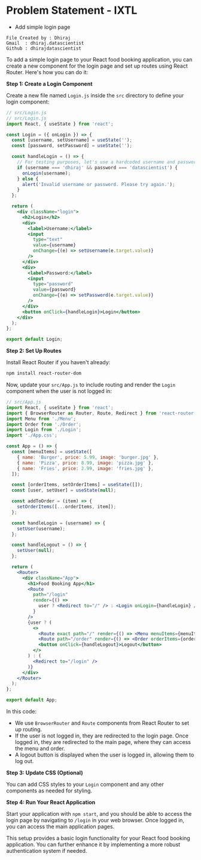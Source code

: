 # Problem Statement - IXTL 
* Add simple login page

```
File Created by : Dhiraj
Gmail  : dhiraj.datascientist
Github : dhirajdatascientist
```

To add a simple login page to your React food booking application, you can create a new component for the login page and set up routes using React Router. Here's how you can do it:

**Step 1: Create a Login Component**

Create a new file named `Login.js` inside the `src` directory to define your login component:

```jsx
// src/Login.js
// src/Login.js
import React, { useState } from 'react';

const Login = ({ onLogin }) => {
  const [username, setUsername] = useState('');
  const [password, setPassword] = useState('');

  const handleLogin = () => {
    // For testing purposes, let's use a hardcoded username and password
    if (username === 'dhiraj' && password === 'datascientist') {
      onLogin(username);
    } else {
      alert('Invalid username or password. Please try again.');
    }
  };

  return (
    <div className="login">
      <h2>Login</h2>
      <div>
        <label>Username:</label>
        <input
          type="text"
          value={username}
          onChange={(e) => setUsername(e.target.value)}
        />
      </div>
      <div>
        <label>Password:</label>
        <input
          type="password"
          value={password}
          onChange={(e) => setPassword(e.target.value)}
        />
      </div>
      <button onClick={handleLogin}>Login</button>
    </div>
  );
};

export default Login;

```

**Step 2: Set Up Routes**

Install React Router if you haven't already:

```bash
npm install react-router-dom
```

Now, update your `src/App.js` to include routing and render the `Login` component when the user is not logged in:

```jsx
// src/App.js
import React, { useState } from 'react';
import { BrowserRouter as Router, Route, Redirect } from 'react-router-dom';
import Menu from './Menu';
import Order from './Order';
import Login from './Login';
import './App.css';

const App = () => {
  const [menuItems] = useState([
    { name: 'Burger', price: 5.99, image: 'burger.jpg' },
    { name: 'Pizza', price: 8.99, image: 'pizza.jpg' },
    { name: 'Fries', price: 2.99, image: 'fries.jpg' },
  ]);

  const [orderItems, setOrderItems] = useState([]);
  const [user, setUser] = useState(null);

  const addToOrder = (item) => {
    setOrderItems([...orderItems, item]);
  };

  const handleLogin = (username) => {
    setUser(username);
  };

  const handleLogout = () => {
    setUser(null);
  };

  return (
    <Router>
      <div className="App">
        <h1>Food Booking App</h1>
        <Route
          path="/login"
          render={() =>
            user ? <Redirect to="/" /> : <Login onLogin={handleLogin} />
          }
        />
        {user ? (
          <>
            <Route exact path="/" render={() => <Menu menuItems={menuItems} addToOrder={addToOrder} />} />
            <Route path="/order" render={() => <Order orderItems={orderItems} />} />
            <button onClick={handleLogout}>Logout</button>
          </>
        ) : (
          <Redirect to="/login" />
        )}
      </div>
    </Router>
  );
};

export default App;
```

In this code:

- We use `BrowserRouter` and `Route` components from React Router to set up routing.
- If the user is not logged in, they are redirected to the login page. Once logged in, they are redirected to the main page, where they can access the menu and order.
- A logout button is displayed when the user is logged in, allowing them to log out.

**Step 3: Update CSS (Optional)**

You can add CSS styles to your `Login` component and any other components as needed for styling.

**Step 4: Run Your React Application**

Start your application with `npm start`, and you should be able to access the login page by navigating to `/login` in your web browser. Once logged in, you can access the main application pages.

This setup provides a basic login functionality for your React food booking application. You can further enhance it by implementing a more robust authentication system if needed.